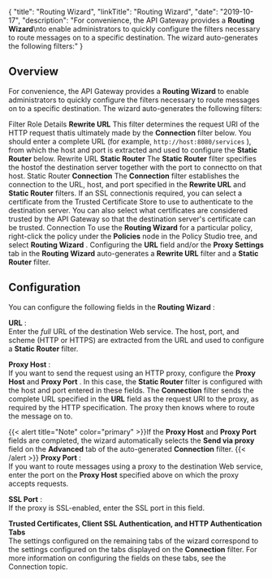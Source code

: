 {
"title": "Routing Wizard",
"linkTitle": "Routing Wizard",
"date": "2019-10-17",
"description": "For convenience, the API Gateway provides a **Routing Wizard**\\nto enable administrators to quickly configure the filters necessary to route messages on to a specific destination. The wizard auto-generates the following filters:"
}
<div id="connection_wizard_overview">

Overview
--------

For convenience, the API Gateway provides a **Routing Wizard**
to enable administrators to quickly configure the filters necessary to route messages on to a specific destination. The wizard auto-generates the following filters:

Filter
Role
Details
**Rewrite URL**
This filter determines the request URI of the HTTP request thatis ultimately made by the **Connection**
filter below. You should enter a complete URL (for example, `http://host:8080/services`
), from which the host and port is extracted and used to configure the **Static Router**
below.
Rewrite URL
**Static Router**
The **Static Router**
filter specifies the hostof the destination server together with the port to connectto on that host.
Static Router
**Connection**
The **Connection**
filter establishes the connection to the URL, host, and port specified in the **Rewrite URL**
and **Static Router**
filters. If an SSL connectionis required, you can select a certificate from the Trusted Certificate Store to use to authenticate to the destination server. You can also select what certificates are considered trusted by the API Gateway so that the destination server's certificate can be trusted.
Connection
To use the **Routing Wizard**
for a particular policy, right-click the policy under the **Policies**
node in the Policy Studio tree, and select **Routing Wizard**
. Configuring the **URL**
field and/or the **Proxy Settings**
tab in the **Routing Wizard**
auto-generates a **Rewrite URL**
filter and a **Static Router**
filter.

</div>

<div id="connection_wizard_conf">

Configuration
-------------

You can configure the following fields in the **Routing Wizard**
:

**URL**
:\
Enter the *full*
URL of the destination Web service. The host, port, and scheme (HTTP or HTTPS) are extracted from the URL and used to configure a **Static Router**
filter.

**Proxy Host**
:\
If you want to send the request using an HTTP proxy, configure the **Proxy Host**
and **Proxy Port**
. In this case, the **Static Router**
filter is configured with the host and port entered in these fields. The **Connection**
filter sends the complete URL specified in the **URL**
field as the request URI to the proxy, as required by the HTTP specification. The proxy then knows where to route the message on to.

{{< alert title="Note" color="primary" >}}If the **Proxy Host**
and **Proxy Port**
fields are completed, the wizard automatically selects the **Send via proxy**
field on the **Advanced**
tab of the auto-generated **Connection**
filter. {{< /alert >}}
**Proxy Port**
:\
If you want to route messages using a proxy to the destination Web service, enter the port on the **Proxy Host**
specified above on which the proxy accepts requests.

**SSL Port**
:\
If the proxy is SSL-enabled, enter the SSL port in this field.

**Trusted Certificates, Client SSL Authentication, and HTTP Authentication Tabs**\
The settings configured on the remaining tabs of the wizard correspond to the settings configured on the tabs displayed on the **Connection**
filter. For more information on configuring the fields on these tabs, see the Connection
topic.

</div>
